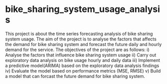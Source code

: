 # bike_sharing_system_usage_analysis
This project is about the time series forecasting  analysis of bike sharing system usage. The aim of the project is to analyse the factors that affects the demand for bike sharing system and forecast the future daily and hourly demand for the service.
The objectives of the project are as follows:
i) Analyse the factors that influence bike sharing system usage
ii) Carry out exploratory data analysis on bike usage hourly and daily data
iii) Implement a predictive model(ARIMA) based on the exploratory data analysis findings
iv) Evaluate the model based on performance metrics (MSE, RMSE)
v) Build a model that can forcast the future demand for bike sharing system.
